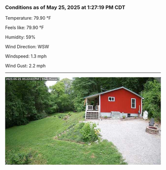 ### Conditions as of May 25, 2025 at 1:27:19 PM CDT 

Temperature: 79.90 &deg;F

Feels like: 79.90 &deg;F

Humidity: 59%

Wind Direction: WSW

Windspeed: 1.3 mph

Wind Gust: 2.2 mph

---

<img src="./images/latest.jpeg"/>


